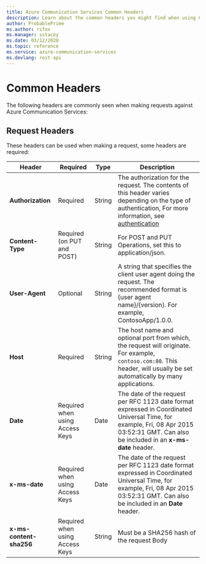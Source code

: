 ```yaml
---
title: Azure Communication Services Common Headers
description: Learn about the common headers you might find when using Communication Services REST APIs
author: ProbablePrime
ms.author: rifox
ms.manager: sstacey
ms.date: 03/12/2020
ms.topic: reference
ms.service: azure-communication-services
ms.devlang: rest-api
---
```

# Common Headers

The following headers are commonly seen when making requests against Azure Communication Services:

## Request Headers

These headers can be used when making a request, some headers are required:

| Header                  | Required                        | Type   | Description                                                                                                                                                                           |
| ----------------------- | ------------------------------- | ------ | ------------------------------------------------------------------------------------------------------------------------------------------------------------------------------------- |
| **Authorization**       | Required                        | String | The authorization for the request. The contents of this header varies depending on the type of authentication, For more information, see [authentication](authentication.md)                                        |
| **Content-Type**        | Required (on PUT and POST)      | String | For POST and PUT Operations, set this to application/json.                                                                                                                            |
| **User-Agent**          | Optional                        | String | A string that specifies the client user agent doing the request. The recommended format is {user agent name}/{version}. For example, ContosoApp/1.0.0.                           |
| **Host**                | Required                        | String | The host name and optional port from which, the request will originate. For example, `contoso.com:80`. This header, will usually be set automatically by many applications.                    |
| **Date**                | Required when using Access Keys | Date   | The date of the request per RFC 1123 date format expressed in Coordinated Universal Time, for example, Fri, 08 Apr 2015 03:52:31 GMT. Can also be included in an **x-ms-date** header. |
| **x-ms-date**           | Required when using Access Keys | Date   | The date of the request per RFC 1123 date format expressed in Coordinated Universal Time, for example, Fri, 08 Apr 2015 03:52:31 GMT. Can also be included in an **Date** header.      |
| **x-ms-content-sha256** | Required when using Access Keys | String | Must be a SHA256 hash of the request Body                                                                                                                                             |
